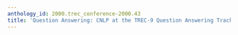 ```yaml
---
anthology_id: 2000.trec_conference-2000.43
title: 'Question Answering: CNLP at the TREC-9 Question Answering Track'
---
```

